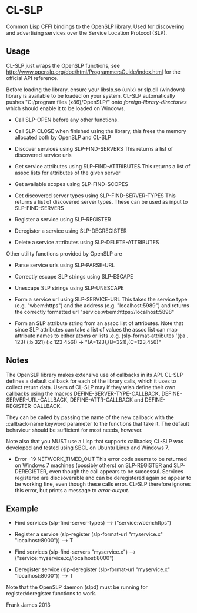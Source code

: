 

CL-SLP
=========

Common Lisp CFFI bindings to the OpenSLP library. Used for discovering and advertising 
services over the Service Location Protocol (SLP). 

Usage
------

CL-SLP just wraps the OpenSLP functions, see http://www.openslp.org/doc/html/ProgrammersGuide/index.html
for the official API reference.

Before loading the library, ensure your libslp.so (unix) or slp.dll (windows) library
is available to be loaded on your system. CL-SLP automatically pushes "C:/program files (x86)/OpenSLP/" onto
*foreign-library-directories* which should enable it to be loaded on Windows.

* Call SLP-OPEN before any other functions.

* Call SLP-CLOSE when finished using the library, this frees the memory allocated both by OpenSLP and CL-SLP

* Discover services using SLP-FIND-SERVERS 
This returns a list of discovered service urls

* Get service attributes using SLP-FIND-ATTRIBUTES
This returns a list of assoc lists for attributes of the given server

* Get available scopes using SLP-FIND-SCOPES

* Get discovered server types using SLP-FIND-SERVER-TYPES
This returns a list of discovered server types. These can be used as input to SLP-FIND-SERVERS

* Register a service using SLP-REGISTER

* Deregister a service using SLP-DEGREGISTER

* Delete a service attributes using SLP-DELETE-ATTRIBUTES

Other utility functions provided by OpenSLP are

* Parse service urls using SLP-PARSE-URL

* Correctly escape SLP strings using SLP-ESCAPE

* Unescape SLP strings using SLP-UNESCAPE

* Form a service url using SLP-SERVICE-URL
This takes the service type (e.g. "wbem:https")  and the address (e.g. "localhost:5989") and 
returns the correctly formatted url "service:wbem:https://localhost:5898"

* Form an SLP attribute string from an assoc list of attributes. Note that since SLP attributes
can take a list of values the assoc list can map attribute names to either atoms or lists .e.g.
(slp-format-attributes '((:a . 123) (:b 321) (:c 123 456)) -> "(A=123),(B=321),(C=123,456)"


Notes
------

The OpenSLP library makes extensive use of callbacks in its API. CL-SLP defines a default 
callback for each of the library calls, which it uses to collect return data. Users of CL-SLP
may if they wish define their own callbacks using the macros 
DEFINE-SERVER-TYPE-CALLBACK, DEFINE-SERVER-URL-CALLBACK, DEFINE-ATTR-CALLBACK and DEFINE-REGISTER-CALLBACK.

They can be called by passing the name of the new callback with the :callback-name keyword parameter to 
the functions that take it. The default behaviour should be sufficient for most needs, however. 

Note also that you MUST use a Lisp that supports callbacks; CL-SLP was developed and tested using SBCL
on Ubuntu Linux and Windows 7.

* Error -19 NETWORK_TIMED_OUT
This error code seems to be returned on Windows 7 machines (possibly others) on SLP-REGISTER and
SLP-DEREGISTER, even though the call appears to be successul. Services registered are discsoverable
and can be deregistered again so appear to be working fine, even though these calls error.
CL-SLP therefore ignores this error, but prints a message to *error-output*.


Example
--------

* Find services
(slp-find-server-types)
--> ("service:wbem:https")

* Register a service
(slp-register (slp-format-url "myservice.x" "localhost:8000"))
--> T

* Find services 
(slp-find-servers "myservice.x")
--> ("service:myservice.x://localhost:8000")

* Deregister service
(slp-deregister (slp-format-url "myservice.x" "localhost:8000"))
--> T

Note that the OpenSLP daemon (slpd) must be running for register/deregister functions to work.


Frank James
2013


